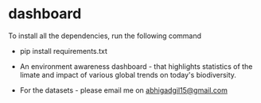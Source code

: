 # dashboard
To install all the dependencies, run the following command
- pip install requirements.txt

- An environment awareness dashboard - that highlights statistics of the limate and impact of various global trends on today's biodiversity.

- For the datasets - please email me on abhigadgil15@gmail.com

